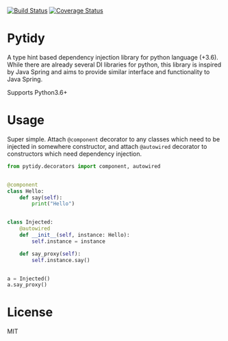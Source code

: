 [![Build Status](https://travis-ci.org/taxpon/pytidy.svg?branch=develop)](https://travis-ci.org/taxpon/pytidy) [![Coverage Status](https://coveralls.io/repos/github/taxpon/pytidy/badge.svg?branch=develop)](https://coveralls.io/github/taxpon/pytidy?branch=develop)
# Pytidy
A type hint based dependency injection library for python language (+3.6). While there are already several DI libraries for python, this library is inspired by Java Spring and aims to provide similar interface and functionality to Java Spring.

Supports Python3.6+

# Usage
Super simple. Attach `@component` decorator to any classes which need to be injected in somewhere constructor, and attach `@autowired` decorator to constructors which need dependency injection.

```python
from pytidy.decorators import component, autowired


@component
class Hello:
    def say(self):
        print("Hello")


class Injected:
    @autowired
    def __init__(self, instance: Hello):
        self.instance = instance

    def say_proxy(self):
        self.instance.say()


a = Injected()
a.say_proxy()

```

# License
MIT
